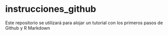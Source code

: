 # instrucciones_github

Este repositorio se utilizará para alojar un tutorial con los primeros pasos de Github y R Markdown
